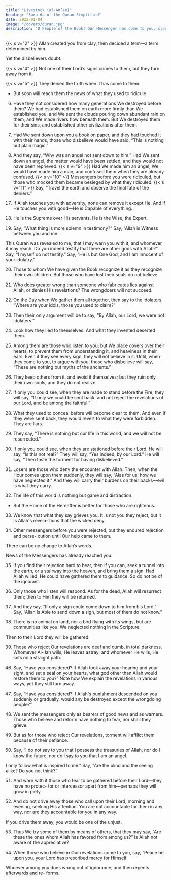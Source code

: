 ```yaml
---
title: "Livestock (al-An’am)"
heading: "Sura 6a of the Quran Simplified"
date: 2022-01-04
image: "/covers/quran.jpg"
description: "O People of the Book! Our Messenger has come to you, clarifying for you much of what you kept hidden of the Book, and overlooking much. A light from Allah has come to you, and a clear Book."
---
```



<!-- 1. Praise be to , Who created the heavens
and the earth, and made the darkness and the
light. Yet those who disbelieve ascribe equals
to their Lord. -->


{{< s v="2" >}} Allah created you from clay, then decided a term—a term determined by him. 

Yet the disbelievers doubt.

{{< s v="4" >}} <!-- 3. He is Allah in the heavens and the earth. He knows what you keep secret and what you
make public; and He knows what you earn. --> Not one of their Lord’s signs comes to them, but they turn away from it.

{{< s v="5" >}} They denied the truth when it has come to them.
- But soon will reach them the news of what they used to ridicule.


6. Have they not considered how many generations We destroyed before them? We had
established them on earth more firmly than We established you, and We sent the clouds
pouring down abundant rain on them, and We made rivers flow beneath them. But We
destroyed them for their sins, and established other civilizations after them.

7. Had We sent down upon you a book on paper, and they had touched it with their hands,
those who disbelieve would have said, “This is nothing but plain magic.”

8. And they say, “Why was an angel not sent down to him.” Had We sent down an angel, the matter would have been settled, and they would not have been reprieved.
{{< s v="9" >}}  Had We made him an angel, We would have made him a man, and confused them when they are already confused.
{{< s v="10" >}}  Messengers before you were ridiculed, but
those who mocked them became besieged by what they ridiculed.
{{< s v="11" >}}  Say, “Travel the earth and observe the final fate of the deniers.”

<!-- 12. Say, “To whom belongs what is in the heav-
ens and the earth?” Say, “To Allah.” He has
inscribed for Himself mercy. He will gather
you to the Day of Resurrection, in which there is no doubt. Those who lost their souls do not believe.

13. To Him belongs whatever rests in the night and the day. He is the Hearing, the Knowing.

14. Say, “Shall I take for myself a protector other than Allah, Originator of the heavens
and the earth, and He feeds and is not fed?” 

Say, “I am instructed to be the first of those who submit.” And do not be among the idolaters.

15. Say, “I fear, should I defy my Lord, the pun-
ishment of a tremendous Day.”

{{< s v="16" >}}Whoever is spared on that Day—He had mercy on him. That is the clear victory. -->

17. If Allah touches you with adversity, none can remove it except He. And if He touches
you with good—He is Capable of everything.

18. He is the Supreme over His servants. He is the Wise, the Expert.

19. Say, “What thing is more solemn in testimony?” Say, “Allah is Witness between you
and me. 

This Quran was revealed to me, that I may warn you with it, and whomever it may
reach. Do you indeed testify that there are
other gods with Allah?” Say, “I myself do not
testify.” Say, “He is but One God, and I am
innocent of your idolatry.”

20. Those to whom We have given the Book recognize it as they recognize their own children. But those who have lost their souls do not believe.

21. Who does greater wrong than someone who fabricates lies against Allah, or denies His revelations? The wrongdoers will not succeed. 

22. On the Day when We gather them all together, then say to the idolaters, “Where are your idols, those you used to claim?”

23. Then their only argument will be to say, “By Allah, our Lord, we were not idolaters.”

24. Look how they lied to themselves. And what they invented deserted them.

25. Among them are those who listen to you; but We place covers over their hearts, to prevent them from understanding it, and heaviness in their ears. Even if they see every sign, they will not believe in it. Until, when they come to you, to argue with you, those who
disbelieve will say, “These are nothing but myths of the ancients.”

26. They keep others from it, and avoid it themselves; but they ruin only their own souls, and they do not realize.

27. If only you could see, when they are made to stand before the Fire; they will say, “If only we could be sent back, and not reject the revelations of our Lord, and be among the faithful.”

28. What they used to conceal before will become clear to them. And even if they were sent back, they would revert to what they were forbidden. They are liars.

29. They say, “There is nothing but our life in this world, and we will not be resurrected.”

30. If only you could see, when they are stationed before their Lord. He will say, “Is this not real?” They will say, “Yes indeed, by our Lord.” He will say, “Then taste the torment for having disbelieved.”

31. Losers are those who deny the encounter with Allah. Then, when the Hour comes
upon them suddenly, they will say, “Alas for us, how we have neglected it.” And they will
carry their burdens on their backs—evil is what they carry.

32. The life of this world is nothing but game and distraction. 
- But the Home of the Hereafter is better for those who are righteous.<!--  Do you not understand? -->

33. We know that what they say grieves you. It is not you they reject, but it is Allah's revela-
tions that the wicked deny.

34. Other messengers before you were rejected, but they endured rejection and perse-
cution until Our help came to them. 

There can be no change to Allah’s words. 

News of the Messengers has already reached you.

35. If you find their rejection hard to bear, then if you can, seek a tunnel into the earth, or a stairway into the heaven, and bring them a sign. Had Allah willed, He could have gathered them to guidance. So do not be of the ignorant.

36. Only those who listen will respond. As for the dead, Allah will resurrect them; then to
Him they will be returned.

37. And they say, “If only a sign could come down to him from his Lord.” Say, “Allah is
Able to send down a sign, but most of them do not know.”

38. There is no animal on land, nor a bird flying with its wings, but are communities like you. We neglected nothing in the Scripture.

Then to their Lord they will be gathered.

39. Those who reject Our revelations are deaf and dumb, in total darkness. Whomever Al-
lah wills, He leaves astray; and whomever He
wills, He sets on a straight path.

<!-- 40. Say, “Have you considered? if Allah's pun-
ishment came upon you, or the Hour over-
took you, would you call upon any other than
Allah, if you are sincere?” -->

<!-- 41. In fact, it is Him you will call upon; and if
He wills, he will remove what you called Him
for, and you will forget what you idolized.

42. We sent messengers to communities be-
fore you, and We afflicted them with suffer-
ing and hardship, that they may humble
themselves.

43. If only, when Our calamity came upon
them, they humbled themselves. But their
hearts hardened, and Satan made their deeds
appear good to them.

44. Then, when they disregarded what they
were reminded of, We opened for them the
gates of all things. Until, when they delighted
in what they were given, We seized them sud-
denly; and at once, they were in despair.

45. Thus the last remnant of the people who
did wrong was cut off. And praise be to Allah,
Lord of the Worlds. -->

46. Say, “Have you considered? If Allah took away your hearing and your sight, and set a
seal on your hearts, what god other than Allah would restore them to you?” Note how
We explain the revelations in various ways, yet they still turn away.

47. Say, “Have you considered? if Allah's punishment descended on you suddenly or gradually, would any be destroyed except the wrongdoing people?”

48. We sent the messengers only as bearers of good news and as warners. Those who believe and reform have nothing to fear, nor shall they grieve.

49. But as for those who reject Our revelations, torment will afflict them because of their defiance.

50. Say, “I do not say to you that I possess the treasuries of Allah, nor do I know the future,
nor do I say to you that I am an angel. 

I only follow what is inspired to me.” Say, “Are the blind and the seeing alike? Do you not think?”

51. And warn with it those who fear to be gathered before their Lord—they have no protec-
tor or intercessor apart from him—perhaps they will grow in piety.

52. And do not drive away those who call upon their Lord, morning and evening, seeking His
attention. You are not accountable for them in any way, nor are they accountable for you
in any way. 

If you drive them away, you would be one of the unjust.

53. Thus We try some of them by means of others, that they may say, “Are these the ones
whom Allah has favored from among us?” Is Allah not aware of the appreciative?

54. When those who believe in Our revelations come to you, say, “Peace be upon you, your
Lord has prescribed mercy for Himself. 

Whoever among you does wrong out of ignorance, and then repents afterwards and re-
forms.

<!-- 55. Thus We explain the revelations, and expose the path of the unrighteous.

56. Say, “I am forbidden from worshiping those you pray to besides Allah.” Say, “I will
not follow your desires; else I would be lost
and not be of those guided.” -->
<!-- 
57. Say, “I stand on clear evidence from my
Lord, and you have rejected Him. I do not
possess what you seek me to hasten; the deci-
sion belongs solely to Allah. He states the
truth, and He is the Best of Judges.”

58. Say, “If I possessed what you seek me to
hasten, the matter between you and me
would have been settled. Allah is well aware
of the unjust.”

59. With Him are the keys of the unseen; none knows them except He. And He knows eve-
rything on land and in the sea. Not a leaf falls
but He knows it; and there is not a single grain in the darkness of earth, nor is there anything wet or dry, but is in a clear record.

60. It is He Who takes you by night, and He
knows what you earn by day. Then He raises
you up in it, until a fixed term is fulfilled.
Then to Him is your return, then He will inform you of what you used to do.

61. He is the Conqueror over His servants, and
He sends guardians over you, until, when
death overtakes one of you, Our envoys take
him away, and they never fail.
62. Then they are brought back to Allah, their
True Master. Unquestionably, His is the
judgment, and He is the Swiftest of reckon-
ers.
63. Say, “Who delivers you from the darkness
of land and sea?” You call upon Him humbly
and inwardly: “If He delivers us from this,
We will surely be among the thankful.”
64. Say, “It is Allah who delivers you from it,
and from every disaster. Yet then you associ-
ate others with Him.”
65. Say, “He is Able to send upon you an afflic-
tion, from above you, or from under your
feet. Or He can divide you into factions, and
make you taste the violence of one another.
Note how We explain the revelations, so that
they may understand.”
66. But your people rejected it, though it is the
truth. Say, “I am not responsible for you.”
67. For every happening is a finality, and you
will surely know. -->


